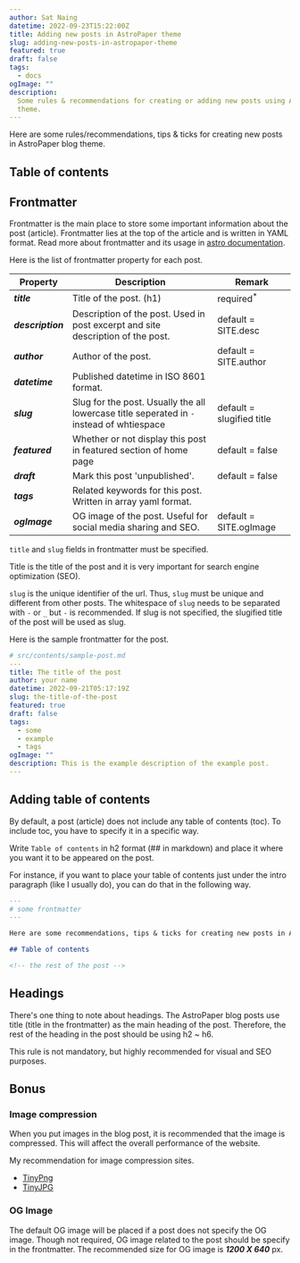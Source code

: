 ```yaml
---
author: Sat Naing
datetime: 2022-09-23T15:22:00Z
title: Adding new posts in AstroPaper theme
slug: adding-new-posts-in-astropaper-theme
featured: true
draft: false
tags:
  - docs
ogImage: ""
description:
  Some rules & recommendations for creating or adding new posts using AstroPaper
  theme.
---
```


Here are some rules/recommendations, tips & ticks for creating new posts in AstroPaper blog theme.

## Table of contents

## Frontmatter

Frontmatter is the main place to store some important information about the post (article). Frontmatter lies at the top of the article and is written in YAML format. Read more about frontmatter and its usage in [astro documentation](https://docs.astro.build/en/guides/markdown-content/).

Here is the list of frontmatter property for each post.

| Property          | Description                                                                               | Remark                    |
| ----------------- | ----------------------------------------------------------------------------------------- | ------------------------- |
| **_title_**       | Title of the post. (h1)                                                                   | required<sup>\*</sup>     |
| **_description_** | Description of the post. Used in post excerpt and site description of the post.           | default = SITE.desc       |
| **_author_**      | Author of the post.                                                                       | default = SITE.author     |
| **_datetime_**    | Published datetime in ISO 8601 format.                                                    |                           |
| **_slug_**        | Slug for the post. Usually the all lowercase title seperated in `-` instead of whtiespace | default = slugified title |
| **_featured_**    | Whether or not display this post in featured section of home page                         | default = false           |
| **_draft_**       | Mark this post 'unpublished'.                                                             | default = false           |
| **_tags_**        | Related keywords for this post. Written in array yaml format.                             |                           |
| **_ogImage_**     | OG image of the post. Useful for social media sharing and SEO.                            | default = SITE.ogImage    |

`title` and `slug` fields in frontmatter must be specified.

Title is the title of the post and it is very important for search engine optimization (SEO).

`slug` is the unique identifier of the url. Thus, `slug` must be unique and different from other posts. The whitespace of `slug` needs to be separated with `-` or `_` but `-` is recommended. If slug is not specified, the slugified title of the post will be used as slug.

Here is the sample frontmatter for the post.

```yaml
# src/contents/sample-post.md
---
title: The title of the post
author: your name
datetime: 2022-09-21T05:17:19Z
slug: the-title-of-the-post
featured: true
draft: false
tags:
  - some
  - example
  - tags
ogImage: ""
description: This is the example description of the example post.
---
```

## Adding table of contents

By default, a post (article) does not include any table of contents (toc). To include toc, you have to specify it in a specific way.

Write `Table of contents` in h2 format (## in markdown) and place it where you want it to be appeared on the post.

For instance, if you want to place your table of contents just under the intro paragraph (like I usually do), you can do that in the following way.

```md
---
# some frontmatter
---

Here are some recommendations, tips & ticks for creating new posts in AstroPaper blog theme.

## Table of contents

<!-- the rest of the post -->
```

## Headings

There's one thing to note about headings. The AstroPaper blog posts use title (title in the frontmatter) as the main heading of the post. Therefore, the rest of the heading in the post should be using h2 \~ h6.

This rule is not mandatory, but highly recommended for visual and SEO purposes.

## Bonus

### Image compression

When you put images in the blog post, it is recommended that the image is compressed. This will affect the overall performance of the website.

My recommendation for image compression sites.

- [TinyPng](https://tinypng.com/)
- [TinyJPG](https://tinyjpg.com/)

### OG Image

The default OG image will be placed if a post does not specify the OG image. Though not required, OG image related to the post should be specify in the frontmatter. The recommended size for OG image is **_1200 X 640_** px.
